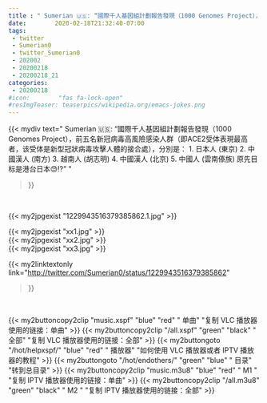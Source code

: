 ```yaml
---
title : " Sumerian 🇺🇸: “國際千人基因組計劃報告發現（1000 Genomes Project），前五名新冠病毒高風險感染人群（即ACE2受体表現最高者，该受体是新型冠狀病毒攻擊人體的接合處），分別是：&#10;1. 日本人 (東京)&#10;2. 中國漢人 (南方)&#10;3. 越南人 (胡志明)&#10;4. 中國漢人 (北京)&#10;5. 中國人 (雲南傣族)&#10;&#10;原先目标是港台日本😓⁉️”  "
date:        2020-02-18T21:32:40-07:00
tags:
 - twitter
 - Sumerian0
 - twitter_Sumerian0
 - 202002
 - 20200218
 - 20200218_21
categories:
 - 20200218
#icon:        "fas fa-lock-open"
#resImgTeaser: teaserpics/wikipedia.org/emacs-jokes.png
---
```


{{< mydiv text=" Sumerian 🇺🇸: “國際千人基因組計劃報告發現（1000 Genomes Project），前五名新冠病毒高風險感染人群（即ACE2受体表現最高者，该受体是新型冠狀病毒攻擊人體的接合處），分別是：&#10;1. 日本人 (東京)&#10;2. 中國漢人 (南方)&#10;3. 越南人 (胡志明)&#10;4. 中國漢人 (北京)&#10;5. 中國人 (雲南傣族)&#10;&#10;原先目标是港台日本😓⁉️”  "
>}}
<br>


 {{< my2jpgexist "1229943516379385862.1.jpg" >}}<br> 

{{< my2jpgexist "xx1.jpg" >}}<br>
{{< my2jpgexist "xx2.jpg" >}}<br>
{{< my2jpgexist "xx3.jpg" >}}<br>


{{< my2linktextonly link="http://twitter.com/Sumerian0/status/1229943516379385862"
>}}


<br>

{{< my2buttoncopy2clip "music.xspf"        "blue"   "red"    " 单曲"  "复制 VLC 播放器使用的链接：单曲" >}} {{< my2buttoncopy2clip "/all.xspf"         "green"  "black"  " 全部"  "复制 VLC 播放器使用的链接：全部" >}} {{< my2buttongoto      "/hot/helpxspf/"    "blue"   "red"    " 播放器" "如何使用 VLC 播放器或者 IPTV 播放器的教程" >}} {{< my2buttongoto      "/hot/endothers/"   "green"  "blue"   " 目录"   "转到总目录" >}} {{< my2buttoncopy2clip "music.m3u8"        "blue"   "red"    " M1 "    "复制 IPTV 播放器使用的链接：单曲" >}} {{< my2buttoncopy2clip "/all.m3u8"         "green"  "black"  " M2 "    "复制 IPTV 播放器使用的链接：全部" >}} 
